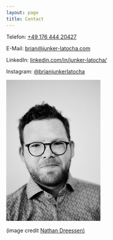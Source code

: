 ```yaml
---
layout: page
title: Contact
---
```

Telefon: <a href="tel:+4917644420427">+49 176 444 20427</a>  

E-Mail: <a href="mailto:brian@junker-latocha.com">brian@junker-latocha.com</a>  

LinkedIn: [linkedin.com/in/junker-latocha/](https://www.linkedin.com/in/junker-latocha/)

Instagram: [@brianjunkerlatocha](https://www.instagram.com/brianjunkerlatocha/)   


<img src="/assets/images/brian_portrait.jpg" width="50%">
<p class=center_please>(image credit <a href="https://nathan-dreessen.de/">Nathan Dreessen)</a></p>


